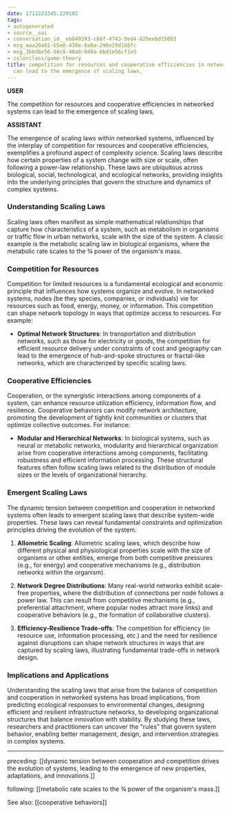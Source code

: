```yaml
---
date: 1712223345.229102
tags:
- autogenerated
- source__oai
- conversation_id__eb849393-cb8f-4743-9ed4-82beebd15003
- msg_aaa20a61-b5e8-438e-8a8a-296e29d166fc
- msg_3bbd8e56-94c8-40a8-940a-6bd1e56cf1e5
- colorclass/game-theory
title: competition for resources and cooperative efficiencies in networked systems
  can lead to the emergence of scaling laws,
---
```


**USER**

The competition for resources and cooperative efficiencies in networked systems can lead to the emergence of scaling laws,


**ASSISTANT**

The emergence of scaling laws within networked systems, influenced by the interplay of competition for resources and cooperative efficiencies, exemplifies a profound aspect of complexity science. Scaling laws describe how certain properties of a system change with size or scale, often following a power-law relationship. These laws are ubiquitous across biological, social, technological, and ecological networks, providing insights into the underlying principles that govern the structure and dynamics of complex systems.

### Understanding Scaling Laws

Scaling laws often manifest as simple mathematical relationships that capture how characteristics of a system, such as metabolism in organisms or traffic flow in urban networks, scale with the size of the system. A classic example is the metabolic scaling law in biological organisms, where the metabolic rate scales to the ¾ power of the organism's mass.

### Competition for Resources

Competition for limited resources is a fundamental ecological and economic principle that influences how systems organize and evolve. In networked systems, nodes (be they species, companies, or individuals) vie for resources such as food, energy, money, or information. This competition can shape network topology in ways that optimize access to resources. For example:

- **Optimal Network Structures**: In transportation and distribution networks, such as those for electricity or goods, the competition for efficient resource delivery under constraints of cost and geography can lead to the emergence of hub-and-spoke structures or fractal-like networks, which are characterized by specific scaling laws.

### Cooperative Efficiencies

Cooperation, or the synergistic interactions among components of a system, can enhance resource utilization efficiency, information flow, and resilience. Cooperative behaviors can modify network architecture, promoting the development of tightly knit communities or clusters that optimize collective outcomes. For instance:

- **Modular and Hierarchical Networks**: In biological systems, such as neural or metabolic networks, modularity and hierarchical organization arise from cooperative interactions among components, facilitating robustness and efficient information processing. These structural features often follow scaling laws related to the distribution of module sizes or the levels of organizational hierarchy.

### Emergent Scaling Laws

The dynamic tension between competition and cooperation in networked systems often leads to emergent scaling laws that describe system-wide properties. These laws can reveal fundamental constraints and optimization principles driving the evolution of the system.

1. **Allometric Scaling**: Allometric scaling laws, which describe how different physical and physiological properties scale with the size of organisms or other entities, emerge from both competitive pressures (e.g., for energy) and cooperative mechanisms (e.g., distribution networks within the organism).

2. **Network Degree Distributions**: Many real-world networks exhibit scale-free properties, where the distribution of connections per node follows a power law. This can result from competitive mechanisms (e.g., preferential attachment, where popular nodes attract more links) and cooperative behaviors (e.g., the formation of collaborative clusters).

3. **Efficiency-Resilience Trade-offs**: The competition for efficiency (in resource use, information processing, etc.) and the need for resilience against disruptions can shape network structures in ways that are captured by scaling laws, illustrating fundamental trade-offs in network design.

### Implications and Applications

Understanding the scaling laws that arise from the balance of competition and cooperation in networked systems has broad implications, from predicting ecological responses to environmental changes, designing efficient and resilient infrastructure networks, to developing organizational structures that balance innovation with stability. By studying these laws, researchers and practitioners can uncover the "rules" that govern system behavior, enabling better management, design, and intervention strategies in complex systems.


---

preceding: [[dynamic tension between cooperation and competition drives the evolution of systems, leading to the emergence of new properties, adaptations, and innovations.]]  


following: [[metabolic rate scales to the ¾ power of the organism's mass.]]

See also: [[cooperative behaviors]]